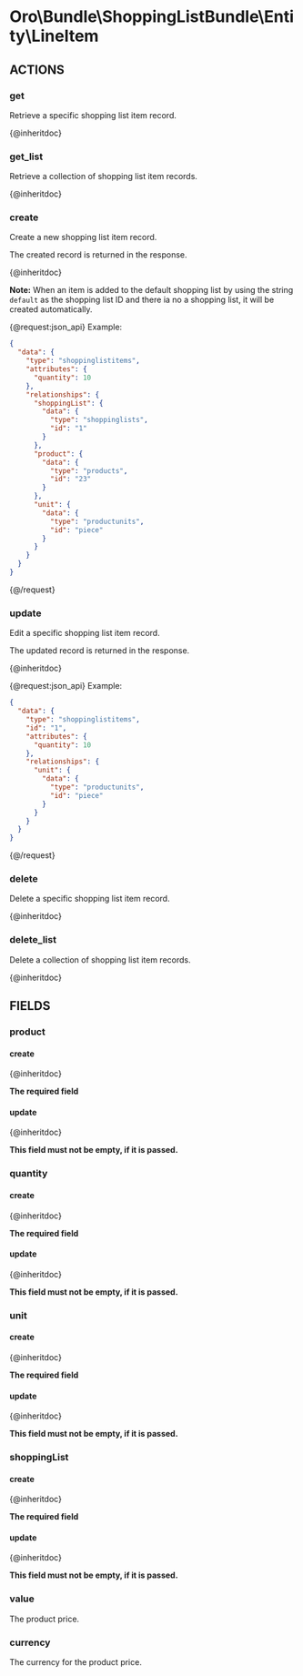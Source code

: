 # Oro\Bundle\ShoppingListBundle\Entity\LineItem

## ACTIONS

### get

Retrieve a specific shopping list item record.

{@inheritdoc}

### get_list

Retrieve a collection of shopping list item records.

{@inheritdoc}

### create

Create a new shopping list item record.

The created record is returned in the response.

{@inheritdoc}

**Note:** When an item is added to the default shopping list by using the string `default` as the shopping list ID
and there ia no a shopping list, it will be created automatically.

{@request:json_api}
Example:

```JSON
{
  "data": {
    "type": "shoppinglistitems",
    "attributes": {
      "quantity": 10
    },
    "relationships": {
      "shoppingList": {
        "data": {
          "type": "shoppinglists",
          "id": "1"
        }
      },
      "product": {
        "data": {
          "type": "products",
          "id": "23"
        }
      },
      "unit": {
        "data": {
          "type": "productunits",
          "id": "piece"
        }
      }
    }
  }
}
```
{@/request}

### update

Edit a specific shopping list item record.

The updated record is returned in the response.

{@inheritdoc}

{@request:json_api}
Example:

```JSON
{
  "data": {
    "type": "shoppinglistitems",
    "id": "1",
    "attributes": {
      "quantity": 10
    },
    "relationships": {
      "unit": {
        "data": {
          "type": "productunits",
          "id": "piece"
        }
      }
    }
  }
}
```
{@/request}

### delete

Delete a specific shopping list item record.

{@inheritdoc}

### delete_list

Delete a collection of shopping list item records.

{@inheritdoc}

## FIELDS

### product

#### create

{@inheritdoc}

**The required field**

#### update

{@inheritdoc}

**This field must not be empty, if it is passed.**

### quantity

#### create

{@inheritdoc}

**The required field**

#### update

{@inheritdoc}

**This field must not be empty, if it is passed.**

### unit

#### create

{@inheritdoc}

**The required field**

#### update

{@inheritdoc}

**This field must not be empty, if it is passed.**

### shoppingList

#### create

{@inheritdoc}

**The required field**

#### update

{@inheritdoc}

**This field must not be empty, if it is passed.**

### value

The product price.

### currency

The currency for the product price.
